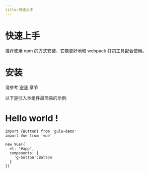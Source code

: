 ```yaml
---
title:快速上手
---
```

# 快速上手

推荐使用 npm 的方式安装，它能更好地和 webpack 打包工具配合使用。

# 安装

请参考 [安装](/install/README.md) 章节

以下是引入本组件最简易的示例:
# Hello world !

```js{4}
import {Button} from 'gulu-demo'
import Vue from 'vue'

new Vue({
  el: '#app',
  components: {
    'g-button':Button
  }
})
```
